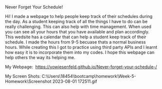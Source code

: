 Never Forget Your Schedule!

Hi! I made a webpage to help people keep track of their schedules during the day. As a student keeping track of all the things I have to do can be really challenging. This can also help with time management. When used you can see all your hours that you have available and plan accordingly. This wedsite has a calendar that can help a student keep track of their schedule. I made the hours from 9-5 becuase thats a normal business hours. While creating this I got to practice using third party APIs and I learnt how easy it is to incorporate them into my codes. I hope this webpage can help others the way its helping me.

My Webpage:  https://yowiesenfeld.github.io/Never-forget-your-schedule-/

My Screen Shots: C:\Users\18454\bootcamp\homework\Week-5-Homework\Screenshot 2023-08-01 172511.gif
